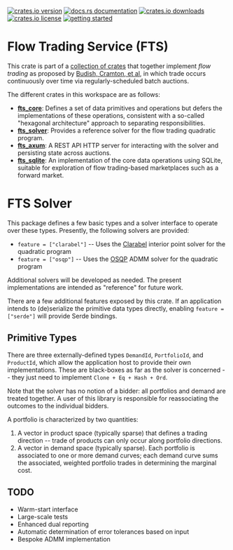 [![crates.io version](https://img.shields.io/crates/v/fts-solver.svg)](https://crates.io/crates/fts-solver)
[![docs.rs documentation](https://img.shields.io/docsrs/fts-solver.svg)](https://docs.rs/fts-solver)
[![crates.io downloads](https://img.shields.io/crates/d/fts-solver.svg)](https://crates.io/crates/fts-solver)
[![crates.io license](https://img.shields.io/crates/l/fts-solver.svg)](https://crates.io/crates/fts-solver)
[![getting started](https://img.shields.io/badge/🕮_Guide-grey)](https://flowtrading.forwardmarketdesign.com/)


# Flow Trading Service (FTS)

This crate is part of a [collection of crates](https://github.com/forward-market-design/flow-trading-service) that together implement *flow trading* as proposed
by [Budish, Cramton, et al](https://cramton.umd.edu/papers2020-2024/budish-cramton-kyle-lee-malec-flow-trading.pdf),
in which trade occurs continuously over time via regularly-scheduled batch auctions.

The different crates in this workspace are as follows:

- **[fts_core]**: Defines a set of data primitives and operations but defers the implementations of these operations, consistent with a so-called "hexagonal architecture" approach to separating responsibilities.
- **[fts_solver]**: Provides a reference solver for the flow trading quadratic program.
- **[fts_axum]**: A REST API HTTP server for interacting with the solver and persisting state across auctions.
- **[fts_sqlite]**: An implementation of the core data operations using SQLite, suitable for exploration of flow trading-based marketplaces such as a forward market.

[fts_core]: ../fts-core/README.md
[fts_solver]: ../fts-solver/README.md
[fts_axum]: ../fts-axum/README.md
[fts_sqlite]: ../fts-sqlite/README.md

# FTS Solver

This package defines a few basic types and a solver interface to operate over these types. Presently, the following solvers are provided:
* `feature = ["clarabel"]` -- Uses the [Clarabel](https://clarabel.org/) interior point solver for the quadratic program
* `feature = ["osqp"]` -- Uses the [OSQP](https://osqp.org/) ADMM solver for the quadratic program

Additional solvers will be developed as needed. The present implementations are intended as "reference" for future work.

There are a few additional features exposed by this crate. If an application intends to (de)serialize the primitive data types directly,
enabling `feature = ["serde"]` will provide Serde bindings.

## Primitive Types

There are three externally-defined types `DemandId`, `PortfolioId`, and `ProductId`, which allow the application host to provide their own implementations. These are black-boxes as far as the solver is concerned -- they just need to implement `Clone + Eq + Hash + Ord`.

Note that the solver has no notion of a bidder: all portfolios and demand are treated together. A user of this library is responsible for reassociating the outcomes to the individual bidders.

A portfolio is characterized by two quantities:
1. A vector in product space (typically sparse) that defines a trading direction -- trade of products can only occur along portfolio directions.
2. A vector in demand space (typically sparse). Each portfolio is associated to one or more demand curves; each demand curve sums the associated, weighted portfolio trades in determining the marginal cost.

## TODO

* Warm-start interface
* Large-scale tests
* Enhanced dual reporting
* Automatic determination of error tolerances based on input
* Bespoke ADMM implementation
